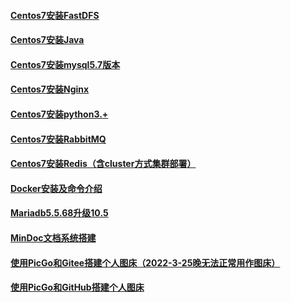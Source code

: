 
#### [Centos7安装FastDFS](./工具服务搭建/Centos7安装FastDFS.md)
#### [Centos7安装Java](./工具服务搭建/Centos7安装Java.md)
#### [Centos7安装mysql5.7版本](./工具服务搭建/Centos7安装mysql5.7版本.md)
#### [Centos7安装Nginx](./工具服务搭建/Centos7安装Nginx.md)
#### [Centos7安装python3.+](./工具服务搭建/Centos7安装python3.+.md)
#### [Centos7安装RabbitMQ](./工具服务搭建/Centos7安装RabbitMQ.md)
#### [Centos7安装Redis（含cluster方式集群部署）](./工具服务搭建/Centos7安装Redis（含cluster方式集群部署）.md)
#### [Docker安装及命令介绍](./工具服务搭建/Docker安装及命令介绍.md)
#### [Mariadb5.5.68升级10.5](./工具服务搭建/Mariadb5.5.68升级10.5.md)
#### [MinDoc文档系统搭建](./工具服务搭建/MinDoc文档系统搭建.md)
#### [使用PicGo和Gitee搭建个人图床（2022-3-25晚无法正常用作图床）](./工具服务搭建/使用PicGo和Gitee搭建个人图床（2022-3-25晚无法正常用作图床）.md)
#### [使用PicGo和GitHub搭建个人图床](./工具服务搭建/使用PicGo和GitHub搭建个人图床.md)